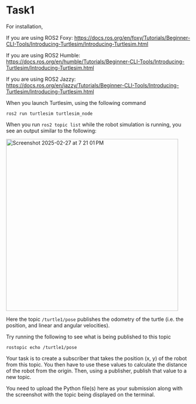 # Task1

For installation, 

If you are using ROS2 Foxy:
https://docs.ros.org/en/foxy/Tutorials/Beginner-CLI-Tools/Introducing-Turtlesim/Introducing-Turtlesim.html

If you are using ROS2 Humble:
https://docs.ros.org/en/humble/Tutorials/Beginner-CLI-Tools/Introducing-Turtlesim/Introducing-Turtlesim.html

If you are using ROS2 Jazzy:
https://docs.ros.org/en/jazzy/Tutorials/Beginner-CLI-Tools/Introducing-Turtlesim/Introducing-Turtlesim.html

When you launch Turtlesim, using the following command

```ros2 run turtlesim turtlesim_node```

When you run ```ros2 topic list``` while the robot simulation is running, you see an output similar to the following:

<img width="470" alt="Screenshot 2025-02-27 at 7 21 01 PM" src="https://github.com/user-attachments/assets/149136bf-62ae-4da2-8236-1d66dd9f36a5" />

Here the topic ```/turtle1/pose``` publishes the odometry of the turtle (i.e. the position, and linear and angular velocities).

Try running the following to see what is being published to this topic

```rostopic echo /turtle1/pose```

Your task is to create a subscriber that takes the position (x, y) of the robot from this topic. You then have to use these values to calculate the distance of the robot from the origin. Then, using a publisher, publish that value to a new topic.

You need to upload the Python file(s) here as your submission along with the screenshot with the topic being displayed on the terminal.
